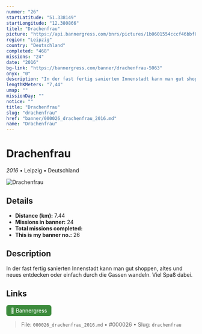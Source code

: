 ```yaml
---
nummer: "26"
startLatitude: "51.338149"
startLongitude: "12.380866"
titel: "Drachenfrau"
picture: "https://api.bannergress.com/bnrs/pictures/1b0601554cccf46bbf897c8a7d97d3b7"
region: "Leipzig"
country: "Deutschland"
completed: "468"
missions: "24"
date: "2016"
bg-link: "https://bannergress.com/banner/drachenfrau-5063"
onyx: "0"
description: "In der fast fertig sanierten Innenstadt kann man gut shoppen, altes und neues entdecken oder einfach durch die Gassen wandeln. Viel Spaß dabei."
lengthKMeters: "7,44"
umap: ""
missionDay: ""
notice: ""
title: "Drachenfrau"
slug: "drachenfrau"
href: "banner/000026_drachenfrau_2016.md"
name: "Drachenfrau"
---
```

# Drachenfrau

*2016* • Leipzig • Deutschland

![Drachenfrau](https://api.bannergress.com/bnrs/pictures/1b0601554cccf46bbf897c8a7d97d3b7)



## Details
- **Distance (km):** 7.44
- **Missions in banner:** 24
- **Total missions completed:** 
- **This is my banner no.:** 26



## Description
In der fast fertig sanierten Innenstadt kann man gut shoppen, altes und neues entdecken oder einfach durch die Gassen wandeln. Viel Spaß dabei.



## Links
<a href="https://bannergress.com/banner/drachenfrau-5063" target="_blank" style="display:inline-block;margin-right:8px;padding:6px 12px;background:#3c8b3c;color:#fff;text-decoration:none;border-radius:6px;">🔗 Bannergress</a>



> File: `000026_drachenfrau_2016.md` • #000026 • Slug: `drachenfrau`
